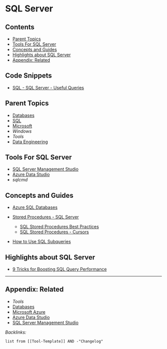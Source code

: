 # SQL Server

## Contents

* [Parent Topics](SQL%20Server.md#parent-topics)
* [Tools For SQL Server](SQL%20Server.md#tools-for-sql-server)
* [Concepts and Guides](SQL%20Server.md#concepts-and-guides)
* [Highlights about SQL Server](SQL%20Server.md#highlights-about-sql-server)
* [Appendix: Related](SQL%20Server.md#appendix-related)

## Code Snippets

* [SQL - SQL Server - Useful Queries](../../../../../2-Areas/Code/SQL/SQL%20Server/SQL%20-%20SQL%20Server%20-%20Useful%20Queries.md)

## Parent Topics

* [Databases](../../../../../2-Areas/MOCs/Databases.md)
* [SQL](../Procedural%20Languages/SQL.md)
* [Microsoft](../../../../../2-Areas/MOCs/Microsoft.md)
* *Windows*
* *Tools*
* [Data Engineering](../../../../../2-Areas/MOCs/Data%20Engineering.md)

## Tools For SQL Server

* [SQL Server Management Studio](../Database%20GUI/SQL%20Server%20Management%20Studio.md)
* [Azure Data Studio](../../Cloud%20Services/Azure/Azure%20Data%20Studio.md)
* *sqlcmd*

## Concepts and Guides

* [Azure SQL Databases](../../Cloud%20Services/Azure/Azure%20SQL%20Databases.md)

* [Stored Procedures - SQL Server](../../../../../0-Slipbox/Stored%20Procedures%20-%20SQL%20Server.md)
  
  * [SQL Stored Procedures Best Practices](../../../../../0-Slipbox/SQL%20Stored%20Procedures%20Best%20Practices.md)
  * [SQL Stored Procedures - Cursors](../../../../../0-Slipbox/SQL%20Stored%20Procedures%20-%20Cursors.md)
* [How to Use SQL Subqueries](../../../../Highlights/Readwise/Articles/How%20to%20Use%20SQL%20Subqueries.md)

## Highlights about SQL Server

* [9 Tricks for Boosting SQL Query Performance](../../../../Highlights/Readwise/Articles/9%20Tricks%20for%20Boosting%20SQL%20Query%20Performance.md)

---

## Appendix: Related

* *Tools*
* [Databases](../../../../../2-Areas/MOCs/Databases.md)
* [Microsoft Azure](../../Cloud%20Services/Azure/Microsoft%20Azure.md)
* [Azure Data Studio](../../Cloud%20Services/Azure/Azure%20Data%20Studio.md)
* [SQL Server Management Studio](../Database%20GUI/SQL%20Server%20Management%20Studio.md)

*Backlinks:*

````dataview
list from [[Tool-Template]] AND -"Changelog"
````
